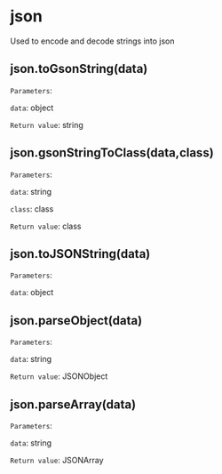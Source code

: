 # json

Used to encode and decode strings into json

## json.toGsonString(data)

`Parameters`:

`data`: object

`Return value`: string

## json.gsonStringToClass(data,class)

`Parameters`:

`data`: string

`class`: class

`Return value`: class

## json.toJSONString(data)

`Parameters`:

`data`: object

## json.parseObject(data)

`Parameters`:

`data`: string

`Return value`: JSONObject

## json.parseArray(data)

`Parameters`:

`data`: string

`Return value`: JSONArray
